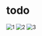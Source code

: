 # todo 
![1](https://user-images.githubusercontent.com/109285951/186060697-2b448336-e659-4b38-aee8-a1f483d8327d.jpg)
![2](https://user-images.githubusercontent.com/109285951/186061549-5f51dafd-43ea-4641-b73a-892cbe9fd979.jpg)
![3](https://user-images.githubusercontent.com/109285951/186061555-1c03dfe2-26d7-4938-a1aa-cc9938c8bb9a.jpg)
